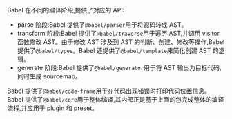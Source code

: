 Babel 在不同的编译阶段,提供了对应的 API:

- parse 阶段:Babel 提供了`@babel/parser`用于将源码转成 AST。
- transform 阶段:Babel 提供了`@babel/traverse`用于遍历 AST,并调用 visitor 函数修改 AST。由于修改 AST 涉及到 AST 的判断、创建、修改等操作,Babel 提供了`@babel/types`。Babel 还提供了`@babel/template`来简化创建 AST 的逻辑。
- generate 阶段:Babel 提供了`@babel/generator`用于将 AST 输出为目标代码,同时生成 sourcemap。

Babel 提供了`@babel/code-frame`用于在代码出现错误时打印代码位置信息。Babel 提供了`@babel/core`用于整体编译,其内部正是基于上面的包完成整体的编译流程,并应用于 plugin 和 preset。
